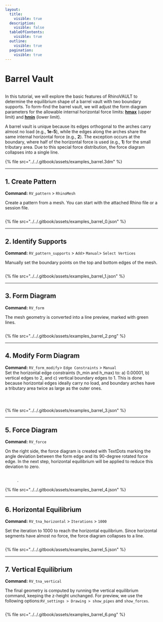 ```yaml
---
layout:
  title:
    visible: true
  description:
    visible: false
  tableOfContents:
    visible: true
  outline:
    visible: true
  pagination:
    visible: true
---
```


# Barrel Vault

<figure><img src="../../.gitbook/assets/examples_barrel.png" alt=""><figcaption></figcaption></figure>

In this tutorial, we will explore the basic features of RhinoVAULT to determine the equilibrium shape of a barrel vault with two boundary supports. To form-find the barrel vault, we will adjust the form diagram parameters for the allowable internal horizontal force limits: [**hmax**](../../manual/7.-modify-diagrams/supports.md) (upper limit) and [**hmin**](../../manual/7.-modify-diagrams/supports.md) (lower limit).

A barrel vault is unique because its edges orthogonal to the arches carry almost no load (e.g., **1e-5**), while the edges along the arches share the same internal horizontal force (e.g., **2**). The exception occurs at the boundary, where half of the horizontal force is used (e.g., **1**) for the small tributary area. Due to this special force distribution, the force diagram collapses into a single line.

{% file src="../../.gitbook/assets/examples_barrel.3dm" %}

***

## 1. Create Pattern

**Command:** `RV_pattern` > `RhinoMesh`

Create a pattern from a mesh. You can start with the attached Rhino file or a session file.

<figure><img src="../../.gitbook/assets/examples_barrel_0.png" alt=""><figcaption></figcaption></figure>

{% file src="../../.gitbook/assets/examples_barrel_0.json" %}

***

## 2. Identify Supports

**Command:** `RV_pattern_supports` > `Add`> `Manual`> `Select Vertices`

Manually set the boundary points on the top and bottom edges of the mesh.

<figure><img src="../../.gitbook/assets/examples_barrel_1.png" alt=""><figcaption></figcaption></figure>

{% file src="../../.gitbook/assets/examples_barrel_1.json" %}

***

## 3. Form Diagram

**Command:** `RV_form`

The mesh geometry is converted into a line preview, marked with green lines.

<figure><img src="../../.gitbook/assets/examples_barrel_2.png" alt=""><figcaption></figcaption></figure>

{% file src="../../.gitbook/assets/examples_barrel_2.png" %}

***

## 4. Modify Form Diagram

**Command:** `RV_form_modify`> `Edge Constraints` > `Manual`\
Set the horizontal edge constraints (h\_min and h\_max) to: a) 0.00001, b) vertical edges to 2, and c) vertical boundary edges to 1. This is done because horizontal edges ideally carry no load, and boundary arches have a tributary area twice as large as the outer ones.

<figure><img src="../../.gitbook/assets/examples_barrel_3_0.png" alt=""><figcaption></figcaption></figure>

<figure><img src="../../.gitbook/assets/examples_barrel_3_1.png" alt=""><figcaption></figcaption></figure>

<figure><img src="../../.gitbook/assets/examples_barrel_3_2.png" alt=""><figcaption></figcaption></figure>

{% file src="../../.gitbook/assets/examples_barrel_3.json" %}

***

## 5. Force Diagram

**Command:** `RV_force`

On the right side, the force diagram is created with TextDots marking the angle deviation between the form edge and its 90-degree rotated force edge. In the next step, horizontal equilibrium will be applied to reduce this deviation to zero.

<figure><img src="../../.gitbook/assets/examples_barrel_4.png" alt=""><figcaption><p>.</p></figcaption></figure>

{% file src="../../.gitbook/assets/examples_barrel_4.json" %}

***

## 6. Horizontal Equilibrium

**Command:** `RV_tna_horizontal` > `Iterations` > `1000`

Set the iteration to 1000 to reach the horizontal equilibrium. Since horizontal segments have almost no force, the force diagram collapses to a line.

<figure><img src="../../.gitbook/assets/examples_barrel_5.png" alt=""><figcaption></figcaption></figure>

{% file src="../../.gitbook/assets/examples_barrel_5.json" %}

***

## 7. Vertical Equilibrium

**Command:** `RV_tna_vertical`&#x20;

The final geometry is computed by running the vertical equilibrium command, keeping the z-height unchanged. For preview, we use the following options:`RV_settings > Drawing > show_pipes` and `show_forces`.

<figure><img src="../../.gitbook/assets/examples_barrel_6.png" alt=""><figcaption></figcaption></figure>

{% file src="../../.gitbook/assets/examples_barrel_6.png" %}
